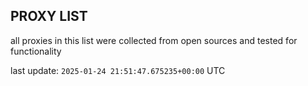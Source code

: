 ## PROXY LIST

all proxies in this list were collected from open sources and tested for functionality

last update: `2025-01-24 21:51:47.675235+00:00` UTC